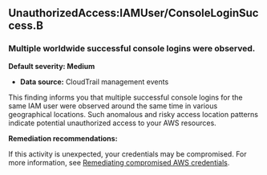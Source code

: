 UnauthorizedAccess:IAMUser/ConsoleLoginSuccess.B
------------------------------------------------


### Multiple worldwide successful console logins were observed.


**Default severity: Medium**


 * **Data source:** CloudTrail management events

This finding informs you that multiple successful console logins for the same IAM user were observed around the same time in various geographical locations. Such anomalous and risky access location patterns indicate potential unauthorized access to your AWS resources. 


**Remediation recommendations:**


If this activity is unexpected, your credentials may be compromised. For more information, see [Remediating compromised AWS credentials](https://docs.aws.amazon.com/guardduty/latest/ug/guardduty_remediate.html#compromised-creds).


